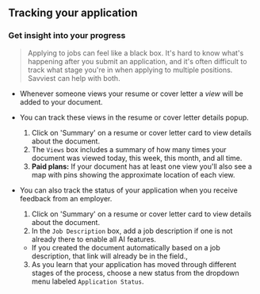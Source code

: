 ## Tracking your application

### Get insight into your progress

> Applying to jobs can feel like a black box. It's hard to know what's happening after you submit an application, and it's often difficult to track what stage you're in when applying to multiple positions. Savviest can help with both.

* Whenever someone views your resume or cover letter a _view_ will be added to your document.

* You can track these views in the resume or cover letter details popup.
  1. Click on 'Summary' on a resume or cover letter card to view details about the document.
  2. The `Views` box includes a summary of how many times your document was viewed today, this week, this month, and all time.
  3. **Paid plans:** If your document has at least one view you'll also see a map with pins showing the approximate location of each view.

* You can also track the status of your application when you receive feedback from an employer.
  1. Click on 'Summary' on a resume or cover letter card to view details about the document.
  1. In the `Job Description` box, add a job description if one is not already there to enable all AI features.
    * If you created the document automatically based on a job description, that link will already be in the field.,
  3. As you learn that your application has moved through different stages of the process, choose a new status from the dropdown menu labeled `Application Status`.
